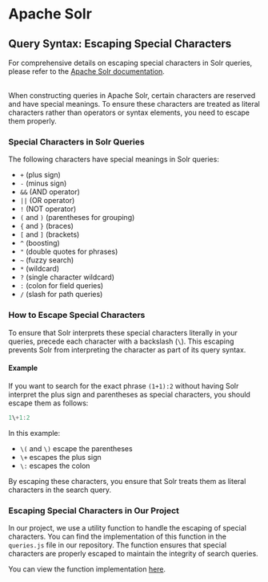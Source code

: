 # Apache Solr 

## Query Syntax: Escaping Special Characters

For comprehensive details on escaping special characters in Solr queries, please refer to the [Apache Solr documentation](https://solr.apache.org/guide/7_3/the-standard-query-parser.html#escaping-special-characters).
<br>
<br>

When constructing queries in Apache Solr, certain characters are reserved and have special meanings. To ensure these characters are treated as literal characters rather than operators or syntax elements, you need to escape them properly.

### Special Characters in Solr Queries

The following characters have special meanings in Solr queries:

- `+` (plus sign)
- `-` (minus sign)
- `&&` (AND operator)
- `||` (OR operator)
- `!` (NOT operator)
- `(` and `)` (parentheses for grouping)
- `{` and `}` (braces)
- `[` and `]` (brackets)
- `^` (boosting)
- `"` (double quotes for phrases)
- `~` (fuzzy search)
- `*` (wildcard)
- `?` (single character wildcard)
- `:` (colon for field queries)
- `/` (slash for path queries)

### How to Escape Special Characters

To ensure that Solr interprets these special characters literally in your queries, precede each character with a backslash (`\`). This escaping prevents Solr from interpreting the character as part of its query syntax.

#### Example

If you want to search for the exact phrase `(1+1):2` without having Solr interpret the plus sign and parentheses as special characters, you should escape them as follows:

```javascript
1\+1:2
```


In this example:
- `\(` and `\)` escape the parentheses
- `\+` escapes the plus sign
- `\:` escapes the colon

By escaping these characters, you ensure that Solr treats them as literal characters in the search query.



### Escaping Special Characters in Our Project

In our project, we use a utility function to handle the escaping of special characters. You can find the implementation of this function in the `queries.js` file in our repository. The function ensures that special characters are properly escaped to maintain the integrity of search queries.

You can view the function implementation [here](https://github.com/scbd/absch.cbd.int/blob/e76e03764184220431d3ad66c40c3906cd1de7b4/app/services/solr/queries.js#L36).
